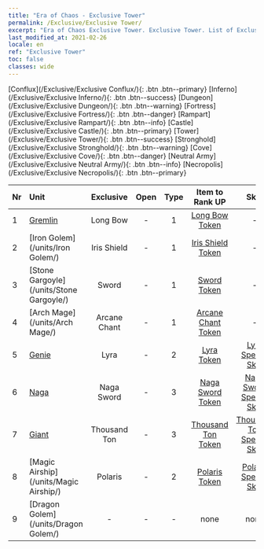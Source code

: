 ```yaml
---
title: "Era of Chaos - Exclusive Tower"
permalink: /Exclusive/Exclusive Tower/
excerpt: "Era of Chaos Exclusive Tower. Exclusive Tower. List of Exclusive Towerin Era of Chaos"
last_modified_at: 2021-02-26
locale: en
ref: "Exclusive Tower"
toc: false
classes: wide
---
```

 [Conflux](/Exclusive/Exclusive Conflux/){: .btn .btn--primary} [Inferno](/Exclusive/Exclusive Inferno/){: .btn .btn--success} [Dungeon](/Exclusive/Exclusive Dungeon/){: .btn .btn--warning} [Fortress](/Exclusive/Exclusive Fortress/){: .btn .btn--danger} [Rampart](/Exclusive/Exclusive Rampart/){: .btn .btn--info} [Castle](/Exclusive/Exclusive Castle/){: .btn .btn--primary} [Tower](/Exclusive/Exclusive Tower/){: .btn .btn--success} [Stronghold](/Exclusive/Exclusive Stronghold/){: .btn .btn--warning} [Cove](/Exclusive/Exclusive Cove/){: .btn .btn--danger} [Neutral Army](/Exclusive/Exclusive Neutral Army/){: .btn .btn--info} [Necropolis](/Exclusive/Exclusive Necropolis/){: .btn .btn--primary} 

  | Nr |         Unit        |   Exclusive   | Open  |    Type   |  Item to Rank UP      |  Skin   |
  |:---|:--------------------|:-------------:|:-----:|:---------:|:---------------------:|:-------:|
  | 1 | [Gremlin](/units/Gremlin/) | Long Bow | - | 1 | [Long Bow Token](/Items/con_134/) | - |
  | 2 | [Iron Golem](/units/Iron Golem/) | Iris Shield | - | 1 | [Iris Shield Token](/Items/con_153/) | - |
  | 3 | [Stone Gargoyle](/units/Stone Gargoyle/) | Sword | - | 1 | [Sword Token](/Items/con_163/) | - |
  | 4 | [Arch Mage](/units/Arch Mage/) | Arcane Chant | - | 1 | [Arcane Chant Token](/Items/con_122/) | - |
  | 5 | [Genie](/units/Genie/) | Lyra | - | 2 | [Lyra Token](/Items/con_1104/) | [Lyra Special Skin](/Items/con_189/) |
  | 6 | [Naga](/units/Naga/) | Naga Sword | - | 3 | [Naga Sword Token](/Items/con_94/) | [Naga Sword Special Skin](/Items/con_707/) |
  | 7 | [Giant](/units/Giant/) | Thousand Ton | - | 3 | [Thousand Ton Token](/Items/con_448/) | [Thousand Ton Special Skin](/Items/con_1010/) |
  | 8 | [Magic Airship](/units/Magic Airship/) | Polaris | - | 2 | [Polaris Token](/Items/con_865/) | [Polaris Special Skin](/Items/con_1374/) |
  | 9 | [Dragon Golem](/units/Dragon Golem/) | - | - | - | none | none |
